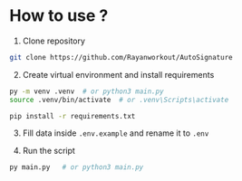 # How to use ?

1) Clone repository

```bash
git clone https://github.com/Rayanworkout/AutoSignature
```

2) Create virtual environment and install requirements

```bash
py -m venv .venv  # or python3 main.py
source .venv/bin/activate  # or .venv\Scripts\activate

pip install -r requirements.txt
```

3) Fill data inside `.env.example` and rename it to `.env`

4) Run the script

```bash
py main.py   # or python3 main.py
```